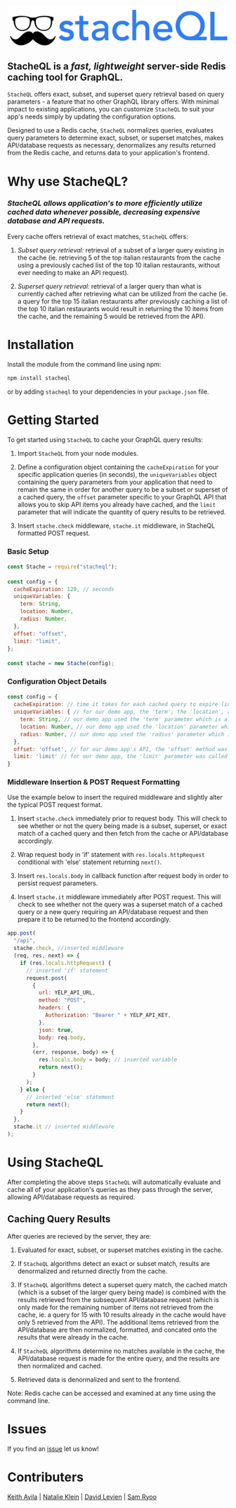 ![stacheql](./demo/src/assets/logo.png)

## StacheQL is a **_fast, lightweight_** server-side Redis caching tool for GraphQL.

`StacheQL` offers exact, subset, and superset query retrieval based on query parameters - a feature that no other GraphQL library offers. With minimal impact to existing applications, you can customize `StacheQL` to suit your app's needs simply by updating the configuration options.

Designed to use a Redis cache, `StacheQL` normalizes queries, evaluates query parameters to determine exact, subset, or superset matches, makes API/database requests as necessary, denormalizes any results returned from the Redis cache, and returns data to your application's frontend.

# Why use StacheQL?

### _StacheQL allows application's to more efficiently utilize cached data whenever possible, decreasing expensive database and API requests._

Every cache offers retrieval of exact matches, `StacheQL` offers:

1. _Subset query retrieval:_ retrieval of a subset of a larger query existing in the cache (ie. retrieving 5 of the top italian restaurants from the cache using a previously cached list of the top 10 italian restaurants, without ever needing to make an API request).

2. _Superset query retrieval:_ retrieval of a larger query than what is currently cached after retrieving what can be utilized from the cache (ie. a query for the top 15 italian restaurants after previously caching a list of the top 10 italian restaurants would result in returning the 10 items from the cache, and the remaining 5 would be retrieved from the API).

# Installation

Install the module from the command line using npm:

```bash
npm install stacheql
```

or by adding `stacheql` to your dependencies in your `package.json` file.

# Getting Started

To get started using `StacheQL` to cache your GraphQL query results:

1. Import `StacheQL` from your node modules.

2. Define a configuration object containing the `cacheExpiration` for your specific application queries (in seconds), the `uniqueVariables` object containing the query parameters from your application that need to remain the same in order for another query to be a subset or superset of a cached query, the `offset` parameter specific to your GraphQL API that allows you to skip API items you already have cached, and the `limit` parameter that will indicate the quantity of query results to be retrieved.

3. Insert `stache.check` middleware, `stache.it` middleware, in StacheQL formatted POST request.

### Basic Setup

```js
const Stache = require("stacheql");

const config = {
  cacheExpiration: 120, // seconds
  uniqueVariables: {
    term: String,
    location: Number,
    radius: Number,
  },
  offset: "offset",
  limit: "limit",
};

const stache = new Stache(config);
```

### Configuration Object Details

```js
const config = {
  cacheExpiration: // time it takes for each cached query to expire (in seconds)
  uniqueVariables: { // for our demo app, the 'term', the 'location', and the 'radius' parameters need to match between queries for them to be considered for subset or superset retrievals
    term: String, // our demo app used the 'term' parameter which is always of type String
    location: Number, // our demo app used the 'location' parameter which is always of type Number
    radius: Number, // our demo app used the 'radius' parameter which is always of type Numer
  },
  offset: 'offset', // for our demo app's API, the 'offset' method was called 'offset'
  limit: 'limit' // for our demo app, the 'limit' parameter was called 'limit'
}
```

### Middleware Insertion & POST Request Formatting

Use the example below to insert the required middleware and slightly alter the typical POST request format.

1. Insert `stache.check` immediately prior to request body. This will check to see whether or not the query being made is a subset, superset, or exact match of a cached query and then fetch from the cache or API/database accordingly.

2. Wrap request body in 'if' statement with `res.locals.httpRequest` conditional with 'else' statement returning `next()`.

3. Insert `res.locals.body` in callback function after request body in order to persist request parameters.

4. Insert `stache.it` middleware immediately after POST request. This will check to see whether not the query was a superset match of a cached query or a new query requiring an API/database request and then prepare it to be returned to the frontend accordingly.

```js
app.post(
  "/api",
  stache.check, //inserted middleware
  (req, res, next) => {
    if (res.locals.httpRequest) {
      // inserted 'if' statement
      request.post(
        {
          url: YELP_API_URL,
          method: "POST",
          headers: {
            Authorization: "Bearer " + YELP_API_KEY,
          },
          json: true,
          body: req.body,
        },
        (err, response, body) => {
          res.locals.body = body; // inserted variable
          return next();
        }
      );
    } else {
      // inserted 'else' statement
      return next();
    }
  },
  stache.it // inserted middleware
);
```

# Using StacheQL

After completing the above steps `StacheQL` will automatically evaluate and cache all of your application's queries as they pass through the server, allowing API/database requests as required.

## Caching Query Results

After queries are recieved by the server, they are:

1. Evaluated for exact, subset, or superset matches existing in the cache.

2. If `StacheQL` algorithms detect an exact or subset match, results are denormalized and returned directly from the cache.

3. If `StacheQL` algorithms detect a superset query match, the cached match (which is a subset of the larger query being made) is combined with the results retrieved from the subsequent API/database request (which is only made for the remaining number of items not retrieved from the cache, ie. a query for 15 with 10 results already in the cache would have only 5 retrieved from the API). The additional items retrieved from the API/database are then normalized, formatted, and concated onto the results that were already in the cache.

4. If `StacheQL` algorithms determine no matches available in the cache, the API/database request is made for the entire query, and the results are then normalized and cached.

5. Retrieved data is denormalized and sent to the frontend.

Note: Redis cache can be accessed and examined at any time using the command line.

# Issues

If you find an [issue](https://github.com/stacheql/StacheQL/issues) let us know!

# Contributers

[Keith Avila] | [Natalie Klein] | [David Levien] | [Sam Ryoo]

[keith avila]: https://github.com/keithav
[natalie klein]: https://github.com/natalie-klein
[david levien]: https://github.com/dlev01
[sam ryoo]: https://github.com/samryoo
